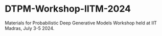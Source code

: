 # DTPM-Workshop-IITM-2024
Materials for Probabilistic Deep Generative Models Workshop held at IIT Madras, July 3-5 2024.
